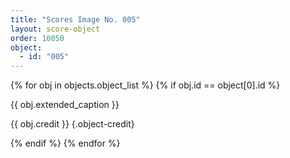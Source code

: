 ```yaml
---
title: "Scores Image No. 005"
layout: score-object
order: 10050
object:
  - id: "005"
---
```


{% for obj in objects.object_list %}
{% if obj.id == object[0].id %}

{{ obj.extended_caption }}

{{ obj.credit }} {.object-credit}

{% endif %}
{% endfor %}
